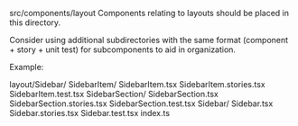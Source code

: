 src/components/layout
Components relating to layouts should be placed in this directory.

Consider using additional subdirectories with the same format (component + story + unit test) for subcomponents to aid in organization.

Example:

layout/Sidebar/
SidebarItem/
SidebarItem.tsx
SidebarItem.stories.tsx
SidebarItem.test.tsx
SidebarSection/
SidebarSection.tsx
SidebarSection.stories.tsx
SidebarSection.test.tsx
Sidebar/
Sidebar.tsx
Sidebar.stories.tsx
Sidebar.test.tsx
index.ts

